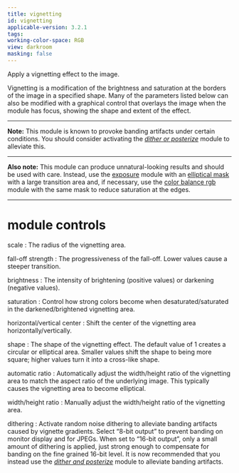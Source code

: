 ```yaml
---
title: vignetting
id: vignetting
applicable-version: 3.2.1
tags: 
working-color-space: RGB
view: darkroom
masking: false
---
```


Apply a vignetting effect to the image. 

Vignetting is a modification of the brightness and saturation at the borders of the image in a specified shape. Many of the parameters listed below can also be modified with a graphical control that overlays the image when the module has focus, showing the shape and extent of the effect.

---

**Note:** This module is known to provoke banding artifacts under certain conditions. You should consider activating the [_dither or posterize_](./dither-or-posterize.md) module to alleviate this.

---

**Also note:** This module can produce unnatural-looking results and should be used with care. Instead, use the [exposure](./exposure.md) module with an [elliptical mask](../../darkroom/masking-and-blending/masks/drawn.md) with a large transition area and, if necessary, use the [color balance rgb](./color-balance-rgb.md) module with the same mask to reduce saturation at the edges.

---

# module controls

scale
: The radius of the vignetting area.

fall-off strength
: The progressiveness of the fall-off. Lower values cause a steeper transition.

brightness
: The intensity of brightening (positive values) or darkening (negative values).

saturation
: Control how strong colors become when desaturated/saturated in the darkened/brightened vignetting area.

horizontal/vertical center
: Shift the center of the vignetting area horizontally/vertically.

shape
: The shape of the vignetting effect. The default value of 1 creates a circular or elliptical area. Smaller values shift the shape to being more square; higher values turn it into a cross-like shape.

automatic ratio
: Automatically adjust the width/height ratio of the vignetting area to match the aspect ratio of the underlying image. This typically causes the vignetting area to become elliptical.

width/height ratio
: Manually adjust the width/height ratio of the vignetting area.

dithering
: Activate random noise dithering to alleviate banding artifacts caused by vignette gradients. Select “8-bit output” to prevent banding on monitor display and for JPEGs. When set to “16-bit output”, only a small amount of dithering is applied, just strong enough to compensate for banding on the fine grained 16-bit level. It is now recommended that you instead use the [_dither and posterize_](./dithering.md) module to alleviate banding artifacts.
